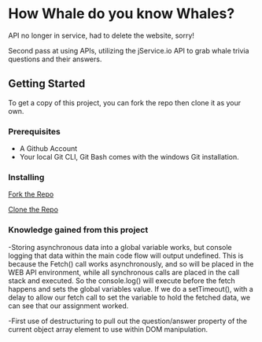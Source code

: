 # How Whale do you know Whales?

API no longer in service, had to delete the website, sorry!

Second pass at using APIs, utilizing the jService.io API to grab whale trivia questions and their answers.

## Getting Started

To get a copy of this project, you can fork the repo then clone it as your own.

### Prerequisites
- A Github Account
- Your local Git CLI, Git Bash comes with the windows Git installation.

### Installing

[Fork the Repo](https://github.com/octocat/Spoon-Knife)

[Clone the Repo](https://docs.github.com/en/repositories/creating-and-managing-repositories/cloning-a-repository)

### Knowledge gained from this project
-Storing asynchronous data into a global variable works, but console logging that data within the main code flow will output undefined. This is because the Fetch() call works asynchronously, and so will be placed in the WEB API environment, while all synchronous calls are placed in the call stack and executed. So the console.log() will execute before the fetch happens and sets the global variables value. If we do a setTimeout(), with a delay to allow our fetch call to set the variable to hold the fetched data, we can see that our assignment worked.

-First use of destructuring to pull out the question/answer property of the current object array element to use within DOM manipulation.
